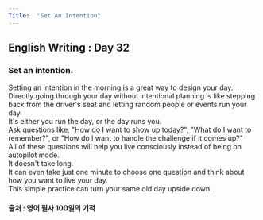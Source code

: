 ```yaml
---
Title:  "Set An Intention"
---
```


## English Writing : Day 32

### Set an intention.

Setting an intention in the morning is a great way to design your day.\
Directly going through your day without intentional planning is like stepping back from the driver's seat and letting random people or events run your day.\
It's either you run the day, or the day runs you.\
Ask questions like, "How do I want to show up today?", "What do I want to remember?", or "How do I want to handle the challenge if it comes up?"\
All of these questions will help you live consciously instead of being on autopilot mode.\
It doesn't take long.\
It can even take just one minute to choose one question and think about how you want to live your day.\
This simple practice can turn your same old day upside down.

#### 출처 : 영어 필사 100일의 기적
